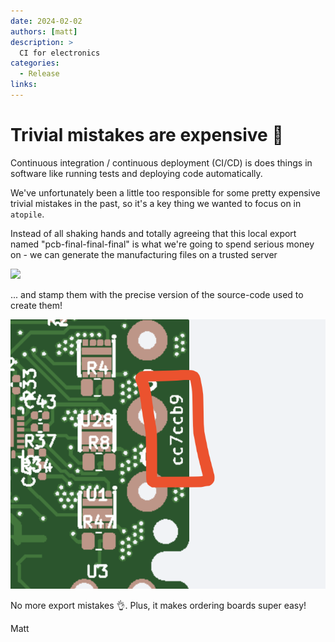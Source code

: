 ```yaml
---
date: 2024-02-02
authors: [matt]
description: >
  CI for electronics
categories:
  - Release
links:
---
```


# Trivial mistakes are expensive 🤑

Continuous integration / continuous deployment (CI/CD) is does things in software like running tests and deploying code automatically.

We've unfortunately been a little too responsible for some pretty expensive trivial mistakes in the past, so it's a key thing we wanted to focus on in `atopile`.

Instead of all shaking hands and totally agreeing that this local export named "pcb-final-final-final" is what we're going to spend serious money on - we can generate the manufacturing files on a trusted server

<picture>
    <source type="image/avif" srcset="/assets/images/ci-generated-gerbers.avif" />
    <img src="/assets/images/ci-generated-gerbers.gif" />
</picture>

... and stamp them with the precise version of the source-code used to create them!

![githash](/assets/images/ci-generated-gerbers-githash.png)

No more export mistakes 👌. Plus, it makes ordering boards super easy!

Matt
